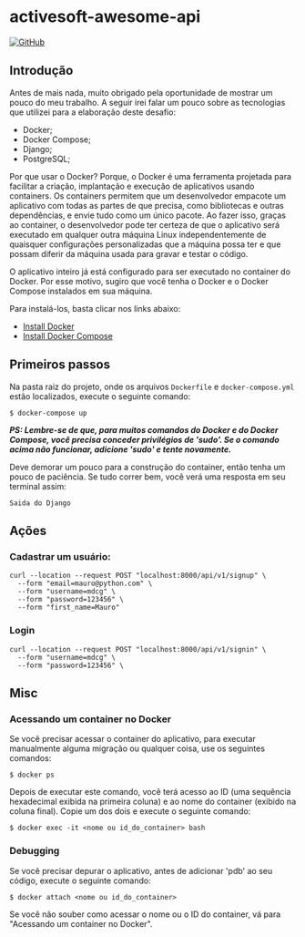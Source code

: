 # activesoft-awesome-api

[![GitHub](https://img.shields.io/github/license/mashape/apistatus.svg)](https://github.com/mdcg/activesoft-awesome-api/blob/master/LICENSE)

## Introdução

Antes de mais nada, muito obrigado pela oportunidade de mostrar um pouco do meu trabalho. A seguir irei falar um pouco sobre as tecnologias que utilizei para a elaboração deste desafio:

- Docker;
- Docker Compose;
- Django;
- PostgreSQL;

Por que usar o Docker? Porque, o Docker é uma ferramenta projetada para facilitar a criação, implantação e execução de aplicativos usando containers. Os containers permitem que um desenvolvedor empacote um aplicativo com todas as partes de que precisa, como bibliotecas e outras dependências, e envie tudo como um único pacote. Ao fazer isso, graças ao container, o desenvolvedor pode ter certeza de que o aplicativo será executado em qualquer outra máquina Linux independentemente de quaisquer configurações personalizadas que a máquina possa ter e que possam diferir da máquina usada para gravar e testar o código.

O aplicativo inteiro já está configurado para ser executado no container do Docker. Por esse motivo, sugiro que você tenha o Docker e o Docker Compose instalados em sua máquina.

Para instalá-los, basta clicar nos links abaixo:

- [Install Docker](https://docs.docker.com/install/linux/docker-ce/ubuntu/)
- [Install Docker Compose](https://docs.docker.com/compose/install/)

## Primeiros passos

Na pasta raiz do projeto, onde os arquivos `Dockerfile` e `docker-compose.yml` estão localizados, execute o seguinte comando:

```shell
$ docker-compose up
```

***PS: Lembre-se de que, para muitos comandos do Docker e do Docker Compose, você precisa conceder privilégios de 'sudo'. Se o comando acima não funcionar, adicione 'sudo' e tente novamente.***

Deve demorar um pouco para a construção do container, então tenha um pouco de paciência. Se tudo correr bem, você verá uma resposta em seu terminal assim:

```
Saida do Django
```

## Ações

### Cadastrar um usuário:

```shell
curl --location --request POST "localhost:8000/api/v1/signup" \
  --form "email=mauro@python.com" \
  --form "username=mdcg" \
  --form "password=123456" \
  --form "first_name=Mauro"
```

### Login

```shell
curl --location --request POST "localhost:8000/api/v1/signin" \
  --form "username=mdcg" \
  --form "password=123456" \
```

## Misc

### Acessando um container no Docker

Se você precisar acessar o container do aplicativo, para executar manualmente alguma migração ou qualquer coisa, use os seguintes comandos:

```
$ docker ps
```

Depois de executar este comando, você terá acesso ao ID (uma sequência hexadecimal exibida na primeira coluna) e ao nome do container (exibido na coluna final). Copie um dos dois e execute o seguinte comando:

```
$ docker exec -it <nome ou id_do_container> bash
```

### Debugging

Se você precisar depurar o aplicativo, antes de adicionar 'pdb' ao seu código, execute o seguinte comando:

```
$ docker attach <nome ou id_do_container>
```

Se você não souber como acessar o nome ou o ID do container, vá para "Acessando um container no Docker".